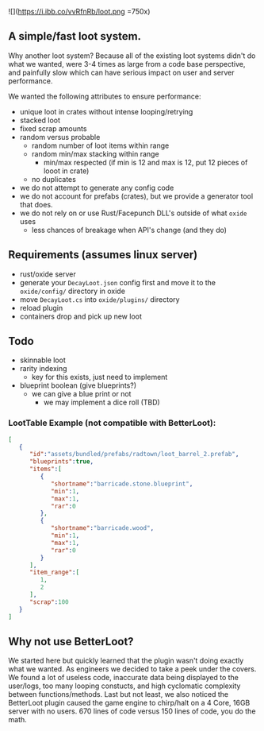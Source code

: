 
![](https://i.ibb.co/vvRfnRb/loot.png =750x)

## A simple/fast loot system.

Why another loot system? Because all of the existing loot systems didn't do what we wanted, were 3-4 times as large from a code base perspective, and painfully slow which can have serious impact on user and server performance. 

We wanted the following attributes to ensure performance:

- unique loot in crates without intense looping/retrying
- stacked loot
- fixed scrap amounts
- random versus probable
  - random number of loot items within range
  - random min/max stacking within range
    - min/max respected (if min is 12 and max is 12, put 12 pieces of looot in crate)
  - no duplicates
- we do not attempt to generate any config code
- we do not account for prefabs (crates), but we provide a generator tool that does.
- we do not rely on or use Rust/Facepunch DLL's outside of what `oxide` uses
  - less chances of breakage when API's change (and they do)

## Requirements (assumes linux server)

- rust/oxide server
- generate your `DecayLoot.json` config first and move it to the `oxide/config/` directory in oxide
- move `DecayLoot.cs`  into `oxide/plugins/` directory
- reload plugin
- containers drop and pick up new loot

## Todo
- skinnable loot
- rarity indexing
  - key for this exists, just need to implement
- blueprint boolean (give blueprints?)
  - we can give a blue print or not
    - we may implement a dice roll (TBD)

### LootTable Example (not compatible with BetterLoot):
```json
[
   {
      "id":"assets/bundled/prefabs/radtown/loot_barrel_2.prefab",
      "blueprints":true,
      "items":[
         {
            "shortname":"barricade.stone.blueprint",
            "min":1,
            "max":1,
            "rar":0
         },
         {
            "shortname":"barricade.wood",
            "min":1,
            "max":1,
            "rar":0
         }
      ],
      "item_range":[
         1,
         2
      ],
      "scrap":100
   }
]
```

## Why not use BetterLoot?

We started here but quickly learned that the plugin wasn't doing exactly what we wanted. As engineers we decided to take a peek under the covers. We found a lot of useless code, inaccurate data being displayed to the user/logs, too many looping constucts, and high cyclomatic complexity between functions/methods. Last but not least, we also noticed the BetterLoot plugin caused the game engine to chirp/halt on a 4 Core, 16GB server with no users. 670 lines of code versus 150 lines of code, you do the math.
